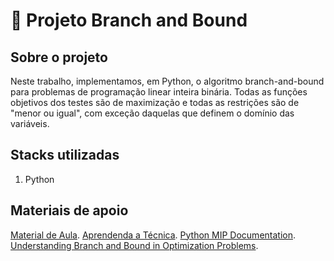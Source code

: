 # 🎯 Projeto Branch and Bound

## Sobre o projeto
Neste trabalho, implementamos, em Python, o algoritmo branch-and-bound para problemas de programação linear inteira binária. Todas as funções objetivos dos testes são de maximização e todas as restrições são de "menor ou igual", com exceção daquelas que definem o domínio das variáveis.

## Stacks utilizadas
1. Python

## Materiais de apoio
[Material de Aula](https://sites.google.com/view/po-ufpb/in%C3%ADcio).
[Aprendenda a Técnica](https://awari.com.br/aprenda-a-tecnica-branch-and-bound-com-python-otimize-seus-algoritmos/).
[Python MIP Documentation](https://python-mip.readthedocs.io/en/latest/).
[Understanding Branch and Bound in Optimization Problems](https://medium.com/walmartglobaltech/understanding-branch-and-bound-in-optimization-problems-d8117da0e2c5).

